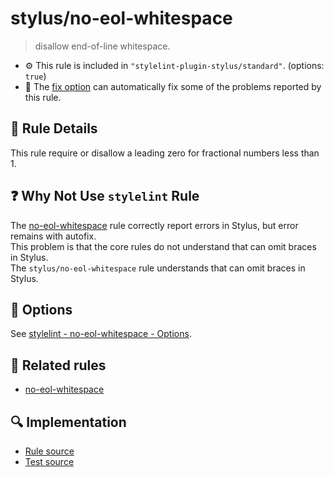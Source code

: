 # stylus/no-eol-whitespace

> disallow end-of-line whitespace.

- :gear: This rule is included in `"stylelint-plugin-stylus/standard"`. (options: `true`)
- :wrench: The [fix option](https://stylelint.io/user-guide/usage/options#fix) can automatically fix some of the problems reported by this rule.

## :book: Rule Details

This rule require or disallow a leading zero for fractional numbers less than 1.

## :question: Why Not Use `stylelint` Rule

The [no-eol-whitespace] rule correctly report errors in Stylus, but error remains with autofix.  
This problem is that the core rules do not understand that can omit braces in Stylus.  
The `stylus/no-eol-whitespace` rule understands that can omit braces in Stylus.

## :wrench: Options

See [stylelint - no-eol-whitespace - Options](https://stylelint.io/user-guide/rules/no-eol-whitespace#options).

## :couple: Related rules

- [no-eol-whitespace]

[no-eol-whitespace]: https://stylelint.io/user-guide/rules/no-eol-whitespace

## :mag: Implementation

- [Rule source](https://github.com/stylus/stylelint-plugin-stylus/blob/main/lib/rules/no-eol-whitespace.js)
- [Test source](https://github.com/stylus/stylelint-plugin-stylus/blob/main/tests/lib/rules/no-eol-whitespace.js)
